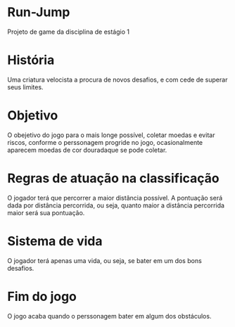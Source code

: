 # Run-Jump
Projeto de game da disciplina de estágio 1
#  História
Uma criatura velocista a procura de novos desafios, e com cede de superar seus limites.
#  Objetivo
O obejetivo do jogo para o mais longe possível, coletar moedas e evitar riscos, conforme o perssonagem progride no jogo, ocasionalmente aparecem moedas de cor douradaque se pode coletar.
#  Regras de atuação na classificação
O jogador terá que percorrer a maior distância possível. A pontuação será dada por distância percorrida, ou seja, quanto maior a distância percorrida maior será sua pontuação.
#  Sistema de vida
O jogador terá apenas uma vida, ou seja, se bater em um dos bons desafios.
#  Fim do jogo
O jogo acaba quando o perssonagem bater em algum dos obstáculos.
